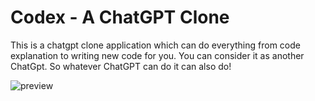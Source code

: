# Codex - A ChatGPT Clone
This is a chatgpt clone application which can do everything from code explanation to writing new code for you. You can consider it as another ChatGpt. So whatever ChatGPT can do it can also do!

![preview](https://user-images.githubusercontent.com/75898512/213979429-2a6a0fb7-f224-4630-b7eb-009f98d07392.JPG)
